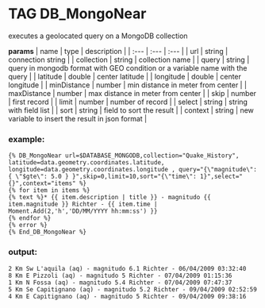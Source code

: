 
# TAG DB_MongoNear

executes a geolocated query on a MongoDB collection


**params**
    | name | type  | description |
    | :--- | :---  | :---        |
    | url | string  | connection string  |
    | collection | string  | collection name  |
    | query | string  | query in mongodb format with GEO condition or a variable name with the query  |
    | latitude | double  | center latitude  |
    | longitude | double  | center longitude  |
    | minDistance | number  | min distance in meter from center  |
    | maxDistance | number  | max distance in meter from center  |
    | skip | number  | first record  |
    | limit | number  | number of record  |
    | select | string  | string with field list  |
    | sort | string  | field to sort the result  |
    | context | string  | new variable to insert the result in json format  |



### example:
```
{% DB_MongoNear url=$DATABASE_MONGODB,collection="Quake_History", latitude=data.geometry.coordinates.latitude, longitude=data.geometry.coordinates.longitude , query="{\"magnitude\": { \"$gte\": 5.0 } }",skip=0,limit=10,sort="{\"time\": 1}",select="{}",context="items" %}
{% for item in items %}
{% text %}* {{ item.description | title }} - magnitudo {{ item.magnitude }} Richter - {{ item.time | Moment.Add(2,'h','DD/MM/YYYY hh:mm:ss') }}
{% endfor %}
{% error %}
{% End_DB_MongoNear %}

```

### output:
```
2 Km Sw L'aquila (aq) - magnitudo 6.1 Richter - 06/04/2009 03:32:40
8 Km E Pizzoli (aq) - magnitudo 5 Richter - 07/04/2009 01:15:36
1 Km N Fossa (aq) - magnitudo 5.4 Richter - 07/04/2009 07:47:37
5 Km Se Capitignano (aq) - magnitudo 5.2 Richter - 09/04/2009 02:52:59
4 Km E Capitignano (aq) - magnitudo 5 Richter - 09/04/2009 09:38:16

```


